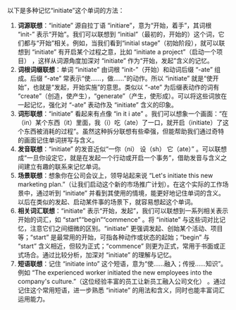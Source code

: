 以下是多种记忆“initiate”这个单词的方法：
1. **词源联想**：“initiate” 源自拉丁语 “initiare”，意为“开始，着手”，其词根 “init-” 表示“开始”。我们可以联想到 “initial”（最初的，开始的）这个词，它们都与“开始”相关。例如，当我们看到“initial stage”（初始阶段），就可以联想到 “initiate” 有开启某个过程之意，比如 “initiate a project”（启动一个项目） ，这样从词源角度加深对 “initiate” 作为“开始，发起”含义的记忆。
2. **词根词缀联想**：单词 “initiate” 由词根 “init-”（开始）和动词后缀 “-ate” 组成。后缀 “-ate” 常表示“使……，做……”的动作。所以 “initiate” 就是“使开始”，也就是“发起，开始实施”的意思。类似以 “-ate” 为后缀表动作的词有 “create”（创造，使产生），“generate”（产生，使形成）。可以将这些词放在一起记忆，强化对 “-ate” 表动作及 “initiate” 含义的印象。
3. **词形联想**：“initiate” 看起来有点像 “in it i ate” 。我们可以想象一个画面：“在（in）某个东西（it）里面，我（i）吃（ate）了一口，就开启（initiate）了这个东西被消耗的过程”。虽然这种拆分联想有些牵强，但能帮助我们通过奇特的画面记住单词拼写与含义。
4. **发音联想**：“initiate” 的发音近似“一你（ni） 设（sh） 它（ate）” 。可以联想成“一旦你设定它，就是在发起一个行动或开启一个事务”，借助发音与含义之间建立有趣的联系来记忆单词。
5. **场景联想**：想象你在公司会议上，领导站起来说 “Let's initiate this new marketing plan.”（让我们启动这个新的市场推广计划）。在这个实际的工作场景中，通过听到 “initiate” 并看到其使用的情境，能更好地记住单词的含义。以后在类似的发起、启动某件事的场景下，就容易想起这个单词。
6. **相关词汇联想**：“initiate” 表示“开始，发起”，我们可以联想到一系列相关表示开始的词汇，如 “start”“begin”“commence” 。将 “initiate” 与这些词对比记忆，注意它们之间细微的区别。“initiate” 更强调发起、创始某个活动、项目等；“start” 是最常用的开始，可指各种动作或状态的起始；“begin” 与 “start” 含义相近，但较为正式；“commence” 则更为正式，常用于书面或正式场合。通过比较分析，加深对 “initiate” 的理解与记忆。
7. **短语联想**：记住 “initiate into” 这个短语，意为“使……融入；传授……知识”。例如 “The experienced worker initiated the new employees into the company's culture.”（这位经验丰富的员工让新员工融入公司文化） 。通过记住这个常用短语，进一步熟悉 “initiate” 的用法和含义，同时也能丰富词汇运用能力。 